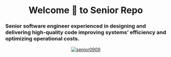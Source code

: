 <h1 align="center">Welcome 👋 to Senior Repo</h1>
<h3 align="left">Senior software engineer experienced in designing and delivering high-quality code improving systems’ efficiency and optimizing operational costs.</h3>

<p align="center"> 
	<a href="https://github.com/ryo-ma/github-profile-trophy">
		<img src="https://github-profile-trophy.vercel.app/?username=senior0909&theme=onedark&column=4&margin-w=15&margin-h=15" alt="senior0909" />
	</a> 
</p> 




